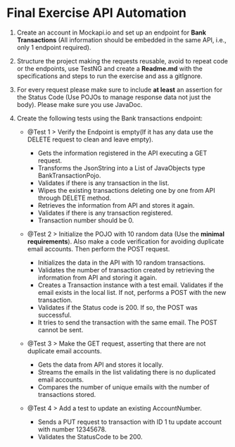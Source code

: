 # Final Exercise API Automation

1. Create an account in Mockapi.io and set up an endpoint for **Bank Transactions** (All information should be embedded in the same API, i.e., only 1 endpoint required).
2. Structure the project making the requests reusable, avoid to repeat code or the endpoints, use TestNG and create a **Readme.md** with the specifications and steps to run the exercise and ass a gitIgnore.
3. For every request please make sure to include **at least** an assertion for the Status Code (Use POJOs to manage response data not just the body). Please make sure you use JavaDoc.
4. Create the following tests using the Bank transactions endpoint:

   * @Test 1 > Verify the Endpoint is empty(If it has any data use the DELETE request to clean and leave empty).
      - Gets the information registered in the API executing a GET request.
      - Transforms the JsonString into a List of JavaObjects type BankTransactionPojo.
      - Validates if there is any transaction in the list.
      - Wipes the existing transactions deleting one by one from API through DELETE method.
      - Retrieves the information from API and stores it again.
      - Validates if there is any transaction registered.
      - Transaction number should be 0.
      
   * @Test 2 > Initialize the POJO with 10 random data (Use the **minimal requirements**). Also make a code verification for avoiding duplicate email accounts. Then perform the POST request.
      - Initializes the data in the API with 10 random transactions.
      - Validates the number of transaction created by retrieving the information from API and storing it again.
      - Creates a Transaction instance with a test email. Validates if the email exists in the local list. If not, performs a POST with the new transaction.
      - Validates if the Status code is 200. If so, the POST was successful.
      - It tries to send the transaction with the same email. The POST cannot be sent.
     
   * @Test 3 > Make the GET request, asserting that there are not duplicate email accounts.
        - Gets the data from API and stores it locally.
        - Streams the emails in the list validating there is no duplicated email accounts.
        - Compares the number of unique emails with the number of transactions stored.
     
   * @Test 4 > Add a test to update an existing AccountNumber.
        - Sends a PUT request to transaction with ID 1 tu update account with number 12345678.
        - Validates the StatusCode to be 200.
     

